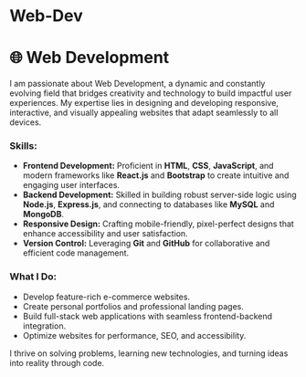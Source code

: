 # Web-Dev


<h1>🌐 Web Development</h1> 

<p>I am passionate about Web Development, a dynamic and constantly evolving field that bridges creativity and technology to build impactful user experiences. My expertise lies in designing and developing responsive, interactive, and visually appealing websites that adapt seamlessly to all devices. 

### Skills:
- **Frontend Development:** Proficient in **HTML**, **CSS**, **JavaScript**, and modern frameworks like **React.js** and **Bootstrap** to create intuitive and engaging user interfaces.
- **Backend Development:** Skilled in building robust server-side logic using **Node.js**, **Express.js**, and connecting to databases like **MySQL** and **MongoDB**.
- **Responsive Design:** Crafting mobile-friendly, pixel-perfect designs that enhance accessibility and user satisfaction.
- **Version Control:** Leveraging **Git** and **GitHub** for collaborative and efficient code management.

### What I Do:
- Develop feature-rich e-commerce websites.
- Create personal portfolios and professional landing pages.
- Build full-stack web applications with seamless frontend-backend integration.
- Optimize websites for performance, SEO, and accessibility.

I thrive on solving problems, learning new technologies, and turning ideas into reality through code.</p>

